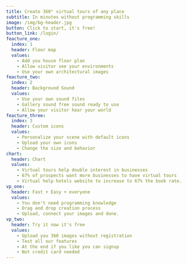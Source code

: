 ```yaml
---
title: Create 360° virtual tours of any place
subtitle: In minutes without programming skills
image: /img/bg-header.jpg
button: Click to start, it's free!
button_link: /login/
feacture_one:
  index: 1
  header: Floor map
  values:
    - Add you house floor plan
    - Allow visitor see your environments
    - Use your own architectural images
feacture_two:
  index: 2
  header: Background Sound
  values:
    - Use your own sound files
    - Gallery sound free sound ready to use
    - Allow your visitor hear your world
feacture_three:
  index: 3
  header: Custom icons
  values:
    - Personalize your scene with default icons
    - Upload your own icons
    - Change the size and behavior
chart:
  header: Chart
  values:
    - Virtual tours help double interest in businesses
    - 67% of prospects want more businesses to have virtual tours
    - Virtual help hotels website to increase to 67% the book rate.
vp_one:
  header: Fast + Easy + everyone
  values:
    - You don't need programming knowledge
    - Drag and drop creation process
    - Upload, connect your images and done.
vp_two:
  header: Try it now it's free
  values:
    - Upload you 360 images without registration
    - Test all our features 
    - At the end if you like you can signup
    - Not credit card needed
---
```


